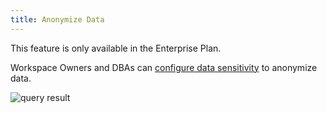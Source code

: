 ```yaml
---
title: Anonymize Data
---
```


<HintBlock type="info">

This feature is only available in the Enterprise Plan.

</HintBlock>

Workspace Owners and DBAs can [configure data sensitivity](/docs/security/anonymize-data) to anonymize data.

![query result](/content/docs/security/anonymize-data/anonymize-data-masked.webp)
